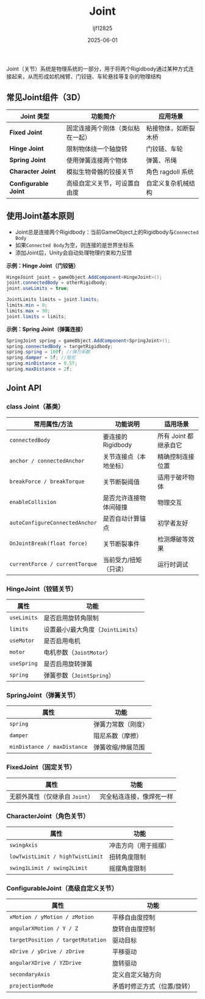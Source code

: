 ﻿---
title: "Joint"
date: 2025-06-01
categories: [Note]
tags: [Unity, Unity Component, Physics System]
author: "ljf12825"
summary: Introduction Joint(Components, Example and API)
---
Joint（关节）系统是物理系统的一部分，用于将两个Rigidbody通过某种方式连接起来，从而形成如机械臂、门铰链、车轮悬挂等复杂的物理结构  

## 常见Joint组件（3D）

| Joint 类型                                        | 功能简介             | 应用场景          |
| ----------------------------------------------- | ---------------- | ------------- |
| **Fixed Joint**                                 | 固定连接两个刚体（类似粘在一起） | 粘接物体，如断裂木桥    |
| **Hinge Joint**                                 | 限制物体绕一个轴旋转       | 门铰链、车轮        |
| **Spring Joint**                                | 使用弹簧连接两个物体       | 弹簧、吊绳         |
| **Character Joint**                             | 模拟生物骨骼的铰接关节      | 角色 ragdoll 系统 |
| **Configurable Joint**                          | 高级自定义关节，可设置自由度   | 自定义复杂机械结构     |

## 使用Joint基本原则
- Joint总是连接两个Rigidbody：当前GameObject上的Rigidbody与`Connected Body`
- 如果`Connected Body`为空，则连接的是世界坐标系
- 添加Joint后，Unity会自动处理物理约束和力反馈

**示例：Hinge Joint（门铰链）**
```csharp
HingeJoint joint = gameObject.AddComponent<HingeJoint>();
joint.connectedBody = otherRigidbody;
joint.useLimits = true;

JointLimits limits = joint.limits;
limits.min = 0;
limits.max = 90;
joint.limits = limits;
```

**示例：Spring Joint（弹簧连接）**
```csharp
SpringJoint spring = gameObject.AddComponent<SpringJoint>();
spring.connectedBody = targetRigidbody;
spring.spring = 100f; //弹力系数
spring.damper = 5f; //阻尼
spring.minDistance = 0.5f;
spring.maxDistance = 2f;
```

## Joint API

### class Joint（基类）

| 常用属性/方法                        | 功能说明           | 适用场景           |
| ------------------------------ | -------------- | -------------- |
| `connectedBody`                | 要连接的 Rigidbody | 所有 Joint 都继承自它 |
| `anchor / connectedAnchor`     | 关节连接点（本地坐标）    | 精确控制连接位置       |
| `breakForce / breakTorque`     | 关节断裂阈值         | 适用于破坏物体        |
| `enableCollision`              | 是否允许连接物体间碰撞    | 物理交互           |
| `autoConfigureConnectedAnchor` | 是否自动计算锚点       | 初学者友好          |
| `OnJointBreak(float force)`    | 关节断裂事件         | 检测爆破等效果        |
| `currentForce / currentTorque` | 当前受力/扭矩（只读）    | 运行时调试          |

### HingeJoint（铰链关节）

| 属性          | 功能                       |
| ----------- | ------------------------ |
| `useLimits` | 是否启用旋转角限制                |
| `limits`    | 设置最小/最大角度（`JointLimits`） |
| `useMotor`  | 是否启用电机                   |
| `motor`     | 电机参数（`JointMotor`）       |
| `useSpring` | 是否启用旋转弹簧                 |
| `spring`    | 弹簧参数（`JointSpring`）      |

### SpringJoint（弹簧关节）

| 属性                          | 功能        |
| --------------------------- | --------- |
| `spring`                    | 弹簧力常数（刚度） |
| `damper`                    | 阻尼系数（摩擦）  |
| `minDistance / maxDistance` | 弹簧收缩/伸展范围 |

### FixedJoint（固定关节）

| 属性                  | 功能           |
| ------------------- | ------------ |
| 无额外属性（仅继承自 `Joint`） | 完全粘连连接，像焊死一样 |

### CharacterJoint（角色关节）

| 属性                               | 功能         |
| -------------------------------- | ---------- |
| `swingAxis`                      | 冲击方向（用于摇摆） |
| `lowTwistLimit / highTwistLimit` | 扭转角度限制     |
| `swing1Limit / swing2Limit`      | 摇摆角度限制     |

### ConfigurableJoint（高级自定义关节）

| 属性                                | 功能             |
| --------------------------------- | -------------- |
| `xMotion / yMotion / zMotion`     | 平移自由度控制        |
| `angularXMotion / Y / Z`          | 旋转自由度控制        |
| `targetPosition / targetRotation` | 驱动目标           |
| `xDrive / yDrive / zDrive`        | 平移驱动           |
| `angularXDrive / YZDrive`         | 旋转驱动           |
| `secondaryAxis`                   | 定义自定义轴方向       |
| `projectionMode`                  | 矛盾时修正方式（位置/旋转） |


